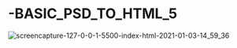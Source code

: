 # -BASIC_PSD_TO_HTML_5
![screencapture-127-0-0-1-5500-index-html-2021-01-03-14_59_36](https://user-images.githubusercontent.com/75759109/103475157-c943c780-4dd4-11eb-8769-564a63de61e1.png)
